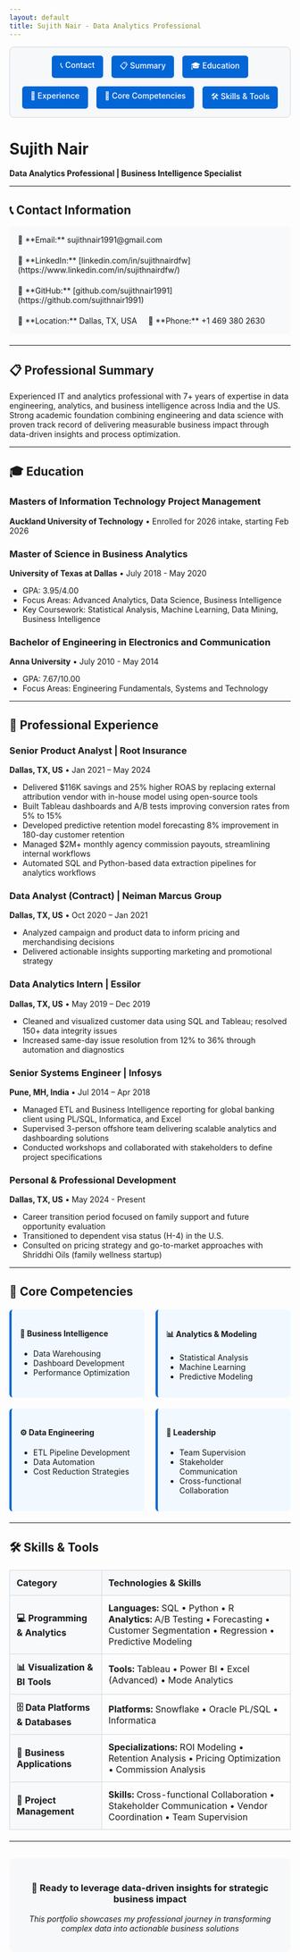 ```yaml
---
layout: default
title: Sujith Nair - Data Analytics Professional
---
```


<!-- Quick Navigation Menu -->
<div style="display: flex; flex-wrap: wrap; gap: 15px; justify-content: center; background-color: #f6f8fa; padding: 15px; border-radius: 8px; margin-bottom: 25px; border: 1px solid #d1d9e0;">
  <a href="#contact" style="background-color: #0366d6; color: white; padding: 8px 15px; border-radius: 5px; text-decoration: none; font-weight: 500;">📞 Contact</a>
  <a href="#summary" style="background-color: #0366d6; color: white; padding: 8px 15px; border-radius: 5px; text-decoration: none; font-weight: 500;">📋 Summary</a>
  <a href="#education" style="background-color: #0366d6; color: white; padding: 8px 15px; border-radius: 5px; text-decoration: none; font-weight: 500;">🎓 Education</a>
  <a href="#experience" style="background-color: #0366d6; color: white; padding: 8px 15px; border-radius: 5px; text-decoration: none; font-weight: 500;">💼 Experience</a>
  <a href="#competencies" style="background-color: #0366d6; color: white; padding: 8px 15px; border-radius: 5px; text-decoration: none; font-weight: 500;">🎯 Core Competencies</a>
  <a href="#skills" style="background-color: #0366d6; color: white; padding: 8px 15px; border-radius: 5px; text-decoration: none; font-weight: 500;">🛠️ Skills & Tools</a>
</div>

# Sujith Nair
**Data Analytics Professional | Business Intelligence Specialist**

---

## <a id="contact"></a>📞 Contact Information

<div style="display: flex; flex-wrap: wrap; gap: 20px; align-items: center; background-color: #f8f9fa; padding: 15px; border-radius: 6px; margin-bottom: 20px;">
  <div>📧 **Email:** sujithnair1991@gmail.com</div>
  <div>🔗 **LinkedIn:** [linkedin.com/in/sujithnairdfw](https://www.linkedin.com/in/sujithnairdfw/)</div>
  <div>🐙 **GitHub:** [github.com/sujithnair1991](https://github.com/sujithnair1991)</div>
  <div>📍 **Location:** Dallas, TX, USA</div>
  <div>📱 **Phone:** +1 469 380 2630</div>
</div>

---

## <a id="summary"></a>📋 Professional Summary

Experienced IT and analytics professional with 7+ years of expertise in data engineering, analytics, and business intelligence across India and the US. Strong academic foundation combining engineering and data science with proven track record of delivering measurable business impact through data-driven insights and process optimization.

---

## <a id="education"></a>🎓 Education

### Masters of Information Technology Project Management
**Auckland University of Technology** • Enrolled for 2026 intake, starting Feb 2026

### Master of Science in Business Analytics
**University of Texas at Dallas** • July 2018 - May 2020
- GPA: 3.95/4.00
- Focus Areas: Advanced Analytics, Data Science, Business Intelligence
- Key Coursework: Statistical Analysis, Machine Learning, Data Mining, Business Intelligence

### Bachelor of Engineering in Electronics and Communication
**Anna University** • July 2010 - May 2014
- GPA: 7.67/10.00
- Focus Areas: Engineering Fundamentals, Systems and Technology

---

## <a id="experience"></a>💼 Professional Experience

### Senior Product Analyst | Root Insurance
**Dallas, TX, US** • Jan 2021 – May 2024
- Delivered $116K savings and 25% higher ROAS by replacing external attribution vendor with in-house model using open-source tools
- Built Tableau dashboards and A/B tests improving conversion rates from 5% to 15%
- Developed predictive retention model forecasting 8% improvement in 180-day customer retention
- Managed $2M+ monthly agency commission payouts, streamlining internal workflows
- Automated SQL and Python-based data extraction pipelines for analytics workflows

### Data Analyst (Contract) | Neiman Marcus Group
**Dallas, TX, US** • Oct 2020 – Jan 2021
- Analyzed campaign and product data to inform pricing and merchandising decisions
- Delivered actionable insights supporting marketing and promotional strategy

### Data Analytics Intern | Essilor
**Dallas, TX, US** • May 2019 – Dec 2019
- Cleaned and visualized customer data using SQL and Tableau; resolved 150+ data integrity issues
- Increased same-day issue resolution from 12% to 36% through automation and diagnostics

### Senior Systems Engineer | Infosys
**Pune, MH, India** • Jul 2014 – Apr 2018
- Managed ETL and Business Intelligence reporting for global banking client using PL/SQL, Informatica, and Excel
- Supervised 3-person offshore team delivering scalable analytics and dashboarding solutions
- Conducted workshops and collaborated with stakeholders to define project specifications

### Personal & Professional Development
**Dallas, TX, US** • May 2024 - Present
- Career transition period focused on family support and future opportunity evaluation
- Transitioned to dependent visa status (H-4) in the U.S.
- Consulted on pricing strategy and go-to-market approaches with Shriddhi Oils (family wellness startup)

---

## <a id="competencies"></a>🎯 Core Competencies

<div style="display: grid; grid-template-columns: repeat(auto-fit, minmax(200px, 1fr)); gap: 20px; margin: 20px 0;">
  <div style="background-color: #f1f8ff; padding: 15px; border-radius: 6px; border-left: 4px solid #0366d6;">
    <h4>🏢 Business Intelligence</h4>
    <ul>
      <li>Data Warehousing</li>
      <li>Dashboard Development</li>
      <li>Performance Optimization</li>
    </ul>
  </div>
  <div style="background-color: #f1f8ff; padding: 15px; border-radius: 6px; border-left: 4px solid #0366d6;">
    <h4>📊 Analytics & Modeling</h4>
    <ul>
      <li>Statistical Analysis</li>
      <li>Machine Learning</li>
      <li>Predictive Modeling</li>
    </ul>
  </div>
  <div style="background-color: #f1f8ff; padding: 15px; border-radius: 6px; border-left: 4px solid #0366d6;">
    <h4>⚙️ Data Engineering</h4>
    <ul>
      <li>ETL Pipeline Development</li>
      <li>Data Automation</li>
      <li>Cost Reduction Strategies</li>
    </ul>
  </div>
  <div style="background-color: #f1f8ff; padding: 15px; border-radius: 6px; border-left: 4px solid #0366d6;">
    <h4>👥 Leadership</h4>
    <ul>
      <li>Team Supervision</li>
      <li>Stakeholder Communication</li>
      <li>Cross-functional Collaboration</li>
    </ul>
  </div>
</div>

---

## <a id="skills"></a>🛠️ Skills & Tools

<table style="width: 100%; border-collapse: collapse; margin: 20px 0;">
  <thead>
    <tr style="background-color: #f6f8fa;">
      <th style="border: 1px solid #d1d9e0; padding: 12px; text-align: left;">Category</th>
      <th style="border: 1px solid #d1d9e0; padding: 12px; text-align: left;">Technologies & Skills</th>
    </tr>
  </thead>
  <tbody>
    <tr>
      <td style="border: 1px solid #d1d9e0; padding: 12px; font-weight: bold; background-color: #f8f9fa;">💻 Programming & Analytics</td>
      <td style="border: 1px solid #d1d9e0; padding: 12px;">
        <strong>Languages:</strong> SQL • Python • R<br>
        <strong>Analytics:</strong> A/B Testing • Forecasting • Customer Segmentation • Regression • Predictive Modeling
      </td>
    </tr>
    <tr>
      <td style="border: 1px solid #d1d9e0; padding: 12px; font-weight: bold; background-color: #f8f9fa;">📊 Visualization & BI Tools</td>
      <td style="border: 1px solid #d1d9e0; padding: 12px;">
        <strong>Tools:</strong> Tableau • Power BI • Excel (Advanced) • Mode Analytics
      </td>
    </tr>
    <tr>
      <td style="border: 1px solid #d1d9e0; padding: 12px; font-weight: bold; background-color: #f8f9fa;">🗄️ Data Platforms & Databases</td>
      <td style="border: 1px solid #d1d9e0; padding: 12px;">
        <strong>Platforms:</strong> Snowflake • Oracle PL/SQL • Informatica
      </td>
    </tr>
    <tr>
      <td style="border: 1px solid #d1d9e0; padding: 12px; font-weight: bold; background-color: #f8f9fa;">💼 Business Applications</td>
      <td style="border: 1px solid #d1d9e0; padding: 12px;">
        <strong>Specializations:</strong> ROI Modeling • Retention Analysis • Pricing Optimization • Commission Analysis
      </td>
    </tr>
    <tr>
      <td style="border: 1px solid #d1d9e0; padding: 12px; font-weight: bold; background-color: #f8f9fa;">🎯 Project Management</td>
      <td style="border: 1px solid #d1d9e0; padding: 12px;">
        <strong>Skills:</strong> Cross-functional Collaboration • Stakeholder Communication • Vendor Coordination • Team Supervision
      </td>
    </tr>
  </tbody>
</table>

---

<div style="text-align: center; background-color: #f6f8fa; padding: 20px; border-radius: 8px; margin-top: 30px;">
  <h3>🚀 Ready to leverage data-driven insights for strategic business impact</h3>
  <p><em>This portfolio showcases my professional journey in transforming complex data into actionable business solutions</em></p>
</div>
